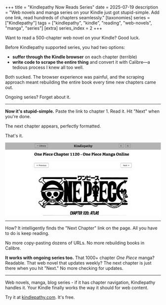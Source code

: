 +++
title = "Kindlepathy Now Reads Series"
date = 2025-07-19
description = "Web novels and manga series on your Kindle just got stupid-simple. Add one link, read hundreds of chapters seamlessly."
[taxonomies]
series = ["Kindlepathy"]
tags = ["kindlepathy", "kindle", "reading", "web-novels", "manga", "series"]
[extra]
series_index = 2
+++

Want to read a 500-chapter web novel on your Kindle? Good luck.

Before Kindlepathy supported series, you had two options: 
- **suffer through the Kindle browser** on each chapter (terrible)
- **write code to scrape the entire thing** and convert it with Calibre—a tedious process I knew all too well.

Both sucked. The browser experience was painful, and the scraping approach meant rebuilding the entire book every time new chapters came out.

Ongoing series? Forget about it.

---

**Now it's stupid-simple.** Paste the link to chapter 1. Read it. Hit "Next" when you're done.

The next chapter appears, perfectly formatted. 

That's it.

<img src="kindlepathy-series-demo.png" alt="Reading a series on Kindlepathy" />

---

How? It intelligently finds the "Next Chapter" link on the page. All you have to do is keep reading.

No more copy-pasting dozens of URLs. No more rebuilding books in Calibre.

**It works with ongoing series too.** That 1000+ chapter *One Piece* manga? Readable. That web novel that updates weekly? The next chapter is just there when you hit "Next." No more checking for updates.

---

Web novels, manga, blog series - if it has chapter navigation, Kindlepathy handles it. Your Kindle finally works the way it should for web content.

Try it at [kindlepathy.com](https://kindlepathy.com). It's free.
